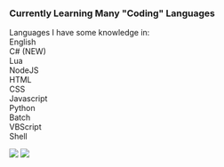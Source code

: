 ### Currently Learning Many "Coding" Languages
Languages I have some knowledge in:\
  English\
  C# (NEW)\
  Lua\
  NodeJS\
  HTML\
  CSS\
  Javascript\
  Python\
  Batch\
  VBScript\
  Shell

![](https://github-readme-stats.vercel.app/api?username=coolgoagle&show_icons=true&theme=radical)
![](https://gpvc.arturio.dev/coolgoagle)
